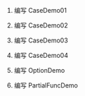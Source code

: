1. 编写 CaseDemo01

2. 编写 CaseDemo02

3. 编写 CaseDemo03

4. 编写 CaseDemo04

5. 编写 OptionDemo

6. 编写 PartialFuncDemo